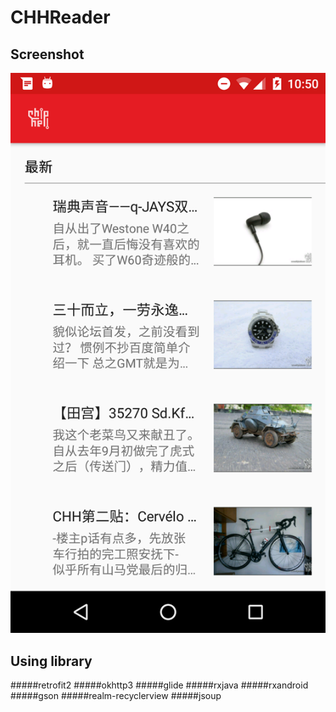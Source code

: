 # CHHReader

## Screenshot

![screenshot](https://github.com/zjywill/CHHReader/blob/master/screen.png)

## Using library

#####retrofit2
#####okhttp3
#####glide
#####rxjava
#####rxandroid
#####gson
#####realm-recyclerview
#####jsoup
